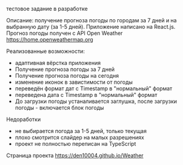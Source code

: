 тестовое задание
в разработке

Описание: получение прогноза погоды по городам за 7 дней и на выбранную дату (за 1-5 дней).
Приложение написано на React.js. Прогноз погоды получен с API Open Weather https://home.openweathermap.org

Реализованные возможности:
- адаптивная вёрстка приложения
- Получение прогноза погоды за 7 дней
- Получение прогноза погоды на сегодня
- изменение иконок в завистимости от погоды
- переведён формат дат с Timestamp в "нормальный" формат
- переведена дата с Timestamp в "нормальный" формат
- До загрузки погоды устаналивается заглушка, после загрузки погоды - включается блок погоды


Недоработки
- не выбирается погода за 1-5 дней, только текущая
- плохо смотрится слайдер на малых разрешениях
- проект не полностью переписан на TypeScript

Страница проекта
https://den10004.github.io/Weather
